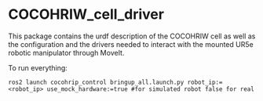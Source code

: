 # COCOHRIW_cell_driver
This package contains the urdf description of the COCOHRIW cell as well as the configuration and the drivers needed to interact with the mounted UR5e robotic manipulator through MoveIt. 

To run everything:
```
ros2 launch cocohrip_control bringup_all.launch.py robot_ip:=<robot_ip> use_mock_hardware:=true #for simulated robot false for real

```

